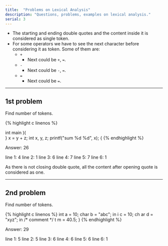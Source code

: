 ```yaml
---
title:  "Problems on Lexical Analysis"
description: "Questions, problems, examples on lexical analysis."
serial: 3
---
```


- The starting and ending double quotes and the content inside it is considered as single token.
- For some operators we have to see the next character before considering it as token. Some of them are:
    -  `+`
        - Next could be `+`, `=`.
    -  `-`
        - Next could be `-`, `=`.
    - `=`
        - Next could be `=`.

***

## 1st problem

Find number of tokens.

{% highlight c linenos %}

int main )(  
}
    x = y + z;
    int x, y, z;
    printf("sum %d %d", x);
{
{% endhighlight %}

Answer: 26

line 1: 4
line 2: 1
line 3: 6
line 4: 7
line 5: 7
line 6: 1


As there is not closing double quote, all the content after opening quote is considered as one.

***

## 2nd problem

Find number of tokens.

{% highlight c linenos %}
int a = 10;
char b = "abc";
in i c = 10;
ch ar d = "xyz";
in /* comment */ t m = 40.5;
}
{% endhighlight %}

Answer: 29

line 1: 5
line 2: 5
line 3: 6
line 4: 6
line 5: 6
line 6: 1